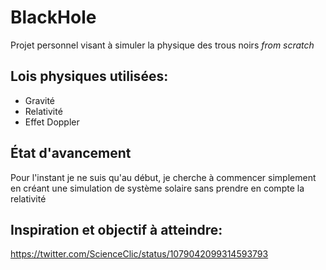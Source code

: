 # BlackHole
Projet personnel visant à simuler la physique des trous noirs *from scratch*  

## Lois physiques utilisées:
- Gravité
- Relativité
- Effet Doppler

## État d'avancement
Pour l'instant je ne suis qu'au début, je cherche à commencer simplement en créant une simulation de système solaire sans prendre en compte la relativité

## Inspiration et objectif à atteindre:
https://twitter.com/ScienceClic/status/1079042099314593793
